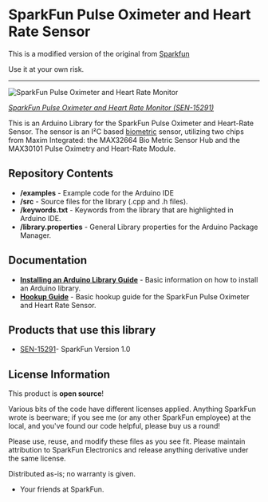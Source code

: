 # SparkFun Pulse Oximeter and Heart Rate Sensor

This is a modified version of the original from [Sparkfun](https://github.com/sparkfun/SparkFun_Bio_Sensor_Hub_Library)

Use it at your own risk.

-----------------------

![SparkFun Pulse Oximeter and Heart Rate Monitor](https://cdn.sparkfun.com/assets/parts/1/3/6/6/4/15219-SparkFun_Pulse_Oximeter_and_Heart_Rate_Sensor_-_MAX30101__Qwiic_-01.jpg)

[*SparkFun Pulse Oximeter and Heart Rate Monitor (SEN-15291)*](https://www.sparkfun.com/products/15219)

This is an Arduino Library for the SparkFun Pulse Oximeter and Heart-Rate Sensor. The sensor is an
I&sup2;C based [biometric](https://en.wikipedia.org/wiki/Biometrics) sensor, utilizing two chips from Maxim
Integrated: the MAX32664 Bio Metric Sensor Hub and the MAX30101 Pulse Oximetry and Heart-Rate Module.

## Repository Contents

* **/examples** - Example code for the Arduino IDE
* **/src** - Source files for the library (.cpp and .h files).
* **/keywords.txt** - Keywords from the library that are highlighted in Arduino IDE.
* **/library.properties** - General Library properties for the Arduino Package Manager.

## Documentation

* **[Installing an Arduino Library Guide](https://learn.sparkfun.com/tutorials/installing-an-arduino-library)** - Basic information on how to install an Arduino library.
* **[Hookup Guide](https://learn.sparkfun.com/tutorials/sparkfun-pulse-oximeter-and-heart-rate-monitor-hookup-guide)** - Basic hookup guide for the SparkFun Pulse Oximeter and Heart Rate Sensor.

## Products that use this library

* [SEN-15291](https://www.sparkfun.com/products/15219)- SparkFun Version 1.0

## License Information

This product is **open source**!

Various bits of the code have different licenses applied. Anything SparkFun wrote is beerware; if you see me (or any other SparkFun employee) at the local, and you've found our code helpful, please buy us a round!

Please use, reuse, and modify these files as you see fit. Please maintain attribution to SparkFun Electronics and release anything derivative under the same license.

Distributed as-is; no warranty is given.

* Your friends at SparkFun.
